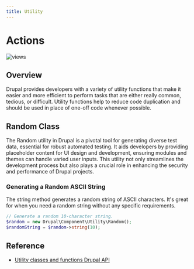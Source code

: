 ```yaml
---
title: Utility
---
```


# Actions
![views](https://api.visitor.plantree.me/visitor-badge/pv?label=views&color=informational&namespace=d9book&key=utility.md)

## Overview

Drupal provides developers with a variety of utility functions that make it easier and more efficient to perform tasks that are either really common, tedious, or difficult. Utility functions help to reduce code duplication and should be used in place of one-off code whenever possible.

## Random Class

The Random utility in Drupal is a pivotal tool for generating diverse test data, essential for robust automated testing. It aids developers by providing placeholder content for UI design and development, ensuring modules and themes can handle varied user inputs. This utility not only streamlines the development process but also plays a crucial role in enhancing the security and performance of Drupal projects.

### Generating a Random ASCII String
The string method generates a random string of ASCII characters. It's great for when you need a random string without any specific requirements.

```php
// Generate a random 10-character string.
$random = new Drupal\Component\Utility\Random();
$randomString = $random->string(10);
```

## Reference

- [Utility classes and functions Drupal API](https://api.drupal.org/api/drupal/core%21core.api.php/group/utility/10)
